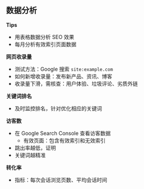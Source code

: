 

## 数据分析

**Tips**
- 用表格数据分析 SEO 效果
- 每月分析有效索引页面数据


**网页收录量**
- 测试方法：Google 搜索 `site:example.com`
- 如何新增收录量：发布新产品、资讯、博客
- 收录量下滑，需核查：用户体验、垃圾评论、劣质外链


**关键词排名**
- 及时监控排名，针对优化相应的关键词


**访客数**
- 在 Google Search Console 查看访客数据
    - 有效页面：包含有效索引和无效索引
- 跳出率越低，证明
- 关键词越精准


**转化率**
- 指标：每次会话浏览页数、平均会话时间